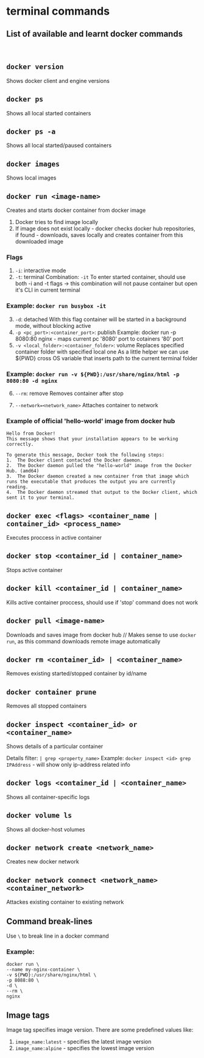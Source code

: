 # terminal commands

## List of available and learnt docker commands

<br/>

## `docker version`

Shows docker client and engine versions

## `docker ps`

Shows all local started containers

## `docker ps -a`

Shows all local started/paused containers

## `docker images`

Shows local images

## `docker run <image-name>`

Creates and starts docker container from docker image

1. Docker tries to find image locally
2. If image does not exist locally - docker checks docker hub repositories, if found - downloads, saves locally and creates container from this downloaded image

### Flags

1. `-i`: interactive mode
2. `-t`: terminal
   Combination: `-it`
   To enter started container, should use both -i and -t flags -> this combination will not pause container but open it's CLI in current terminal

### Example: `docker run busybox -it`

3. `-d`: detached
   With this flag container will be started in a background mode, without blocking active
4. `-p <pc_port>:<container_port>`: publish
   Example: docker run -p 8080:80 nginx - maps current pc '8080' port to cotainers '80' port
5. `-v <local_folder>:<container_folder>`: volume
   Replaces specified container folder with specified local one
   As a little helper we can use ${PWD} cross OS variable that inserts path to the current terminal folder

### Example: `docker run -v ${PWD}:/usr/share/nginx/html -p 8080:80 -d nginx`

6. `--rm`: remove
   Removes container after stop

7. `--network=<network_name>`
   Attaches container to network

### Example of official 'hello-world' image from docker hub

```
Hello from Docker!
This message shows that your installation appears to be working correctly.

To generate this message, Docker took the following steps:
1.  The Docker client contacted the Docker daemon.
2.  The Docker daemon pulled the "hello-world" image from the Docker Hub. (amd64)
3.  The Docker daemon created a new container from that image which runs the executable that produces the output you are currently reading.
4.  The Docker daemon streamed that output to the Docker client, which sent it to your terminal.
```

## `docker exec <flags> <container_name | container_id> <process_name>`

Executes proccess in active container

## `docker stop <container_id | container_name>`

Stops active container

## `docker kill <container_id | container_name>`

Kills active container proccess, should use if 'stop' command does not work

## `docker pull <image-name>`

Downloads and saves image from docker hub
// Makes sense to use `docker run`, as this command downloads remote image automatically

## `docker rm <container_id> | <container_name>`

Removes existing started/stopped container by id/name

## `docker container prune`

Removes all stopped containers

## `docker inspect <container_id> or <container_name>`

Shows details of a particular container

Details filter: `| grep <property_name>`
Example: `docker inspect <id> grep IPAddress` - will show only ip-address related info

## `docker logs <container_id | <container_name>`

Shows all container-specific logs

## `docker volume ls`

Shows all docker-host volumes

## `docker network create <network_name>`

Creates new docker network

## `docker network connect <network_name> <container_network>`

Attackes existing container to existing network

## Command break-lines

Use `\` to break line in a docker command

### Example:

```
docker run \
--name my-nginx-container \
-v ${PWD}:/usr/share/nginx/html \
-p 8088:80 \
-d \
--rm \
nginx
```

## Image tags

Image tag specifies image version.
There are some predefined values like:

1. `image_name:latest` - specifies the latest image version
2. `image_name:alpine` - specifies the lowest image version
